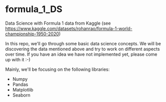 # formula_1_DS
Data Science with Formula 1 data from Kaggle (see https://www.kaggle.com/datasets/rohanrao/formula-1-world-championship-1950-2020)


In this repo, we'll go through some basic data science concepts. We will be discovering the data mentioned above and try to work on different aspects over time. If you have an idea we have not implemented yet, please come up with it :-) 

Mainly, we'll be focusing on the following libraries:
- Numpy
- Pandas
- Matplotlib
- Seaborn
